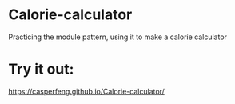 # Calorie-calculator
Practicing the module pattern, using it to make a calorie calculator

# Try it out:
https://casperfeng.github.io/Calorie-calculator/
